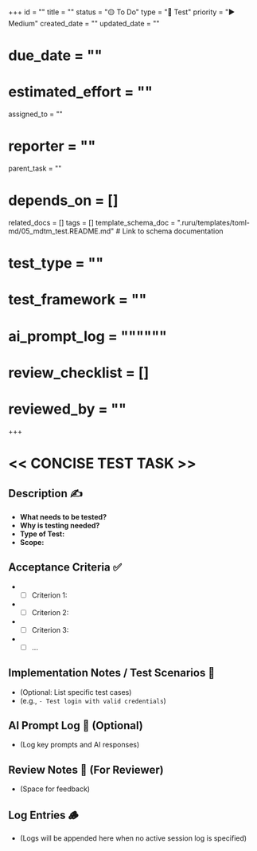 +++
id = ""
title = ""
status = "🟡 To Do"
type = "🧪 Test"
priority = "▶️ Medium"
created_date = ""
updated_date = ""
# due_date = ""
# estimated_effort = ""
assigned_to = ""
# reporter = ""
parent_task = ""
# depends_on = []
related_docs = []
tags = []
template_schema_doc = ".ruru/templates/toml-md/05_mdtm_test.README.md" # Link to schema documentation
# test_type = ""
# test_framework = ""
# ai_prompt_log = """"""
# review_checklist = []
# reviewed_by = ""
+++

# << CONCISE TEST TASK >>

## Description ✍️

*   **What needs to be tested?**
*   **Why is testing needed?**
*   **Type of Test:**
*   **Scope:**

## Acceptance Criteria ✅

*   - [ ] Criterion 1:
*   - [ ] Criterion 2:
*   - [ ] Criterion 3:
*   - [ ] ...

## Implementation Notes / Test Scenarios 📝

*   (Optional: List specific test cases)
*   (e.g., `- Test login with valid credentials`)

## AI Prompt Log 🤖 (Optional)

*   (Log key prompts and AI responses)

## Review Notes 👀 (For Reviewer)

*   (Space for feedback)
## Log Entries 🪵

*   (Logs will be appended here when no active session log is specified)
